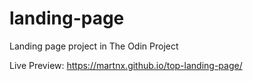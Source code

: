 # landing-page
Landing page project in The Odin Project

Live Preview: https://martnx.github.io/top-landing-page/
